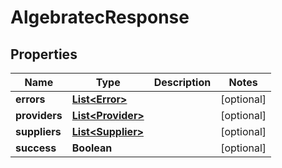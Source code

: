 # AlgebratecResponse

## Properties
Name | Type | Description | Notes
------------ | ------------- | ------------- | -------------
**errors** | [**List&lt;Error&gt;**](Error.md) |  |  [optional]
**providers** | [**List&lt;Provider&gt;**](Provider.md) |  |  [optional]
**suppliers** | [**List&lt;Supplier&gt;**](Supplier.md) |  |  [optional]
**success** | **Boolean** |  |  [optional]
